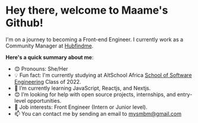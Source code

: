 # Hey there, welcome to Maame's Github!


I'm on a journey to becoming a Front-end Engineer. I currently work as a Community Manager at [Hubfindme](https://hubfind.me).

**Here's a quick summary about me**:

- 😊 Pronouns: She/Her
- 💡 Fun fact: I'm currently studying at AltSchool Africa [School of Software Engineering](https://altschoolafrica.com/schools/engineering) Class of 2022.
- 🌱 I’m currently learning JavaScript, Reactjs, and Nextjs.
- 😊 I’m looking for help with open source projects, internships, and entry-level opportunities.
- 💼 Job interests: Front Engineer (Intern or Junior level).
- 📫 You can contact me by sending an email to mysmbm@gmail.com

